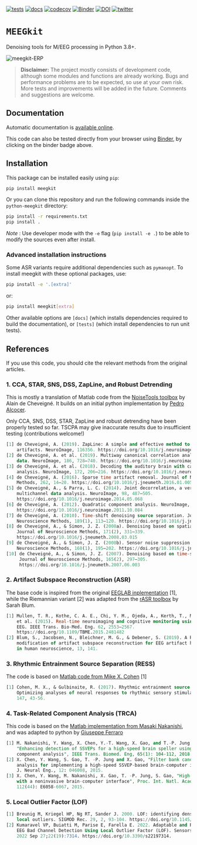 [![tests](https://github.com/nbara/python-meegkit/workflows/tests/badge.svg?style=flat)](https://github.com/nbara/python-meegkit/actions?workflow=tests)
[![docs](https://github.com/nbara/python-meegkit/workflows/docs/badge.svg?style=flat)](https://github.com/nbara/python-meegkit/actions?workflow=docs)
[![codecov](https://codecov.io/gh/nbara/python-meegkit/branch/master/graph/badge.svg)](https://codecov.io/gh/nbara/python-meegkit)
[![Binder](https://mybinder.org/badge_logo.svg)](https://mybinder.org/v2/gh/nbara/python-meegkit/master)
[![DOI](https://zenodo.org/badge/117451752.svg)](https://zenodo.org/badge/latestdoi/117451752)
[![twitter](https://img.shields.io/twitter/follow/lebababa?style=flat&logo=Twitter)](https://twitter.com/intent/follow?screen_name=lebababa)

# `MEEGkit`

Denoising tools for M/EEG processing in Python 3.8+.

![meegkit-ERP](https://user-images.githubusercontent.com/10333715/176754293-eaa35071-94f8-40dd-a487-9f8103c92571.png)

> **Disclaimer:** The project mostly consists of development code, although some modules
and functions are already working. Bugs and performance problems are to be expected, so
use at your own risk. More tests and improvements will be added in the future. Comments
and suggestions are welcome.

## Documentation

Automatic documentation is [available online](https://nbara.github.io/python-meegkit/).

This code can also be tested directly from your browser using
[Binder](https://mybinder.org), by clicking on the binder badge above.

## Installation

This package can be installed easily using `pip`:

```bash
pip install meegkit
```

Or you can clone this repository and run the following commands inside the
`python-meegkit` directory:

```bash
pip install -r requirements.txt
pip install .
```

*Note* : Use developer mode with the `-e` flag (`pip install -e .`) to be able to modify
the sources even after install.

### Advanced installation instructions

Some ASR variants require additional dependencies such as `pymanopt`. To install meegkit
with these optional packages, use:

```bash
pip install -e '.[extra]'
```

or:

```bash
pip install meegkit[extra]
```

Other available options are `[docs]` (which installs dependencies required to build the
documentation), or `[tests]` (which install dependencies to run unit tests).

## References

If you use this code, you should cite the relevant methods from the original articles.

### 1. CCA, STAR, SNS, DSS, ZapLine, and Robust Detrending

This is mostly a translation of Matlab code from the
[NoiseTools toolbox](http://audition.ens.fr/adc/NoiseTools/) by Alain de Cheveigné.
It builds on an initial python implementation by 
[Pedro Alcocer](https://github.com/pealco).

Only CCA, SNS, DSS, STAR, ZapLine and robust detrending have been properly tested so far.
TSCPA may give inaccurate results due to insufficient testing (contributions welcome!)

```sql
[1] de Cheveigné, A. (2019). ZapLine: A simple and effective method to remove power line 
    artifacts. NeuroImage, 116356. https://doi.org/10.1016/j.neuroimage.2019.116356
[2] de Cheveigné, A. et al. (2019). Multiway canonical correlation analysis of brain 
    data. NeuroImage, 186, 728–740. https://doi.org/10.1016/j.neuroimage.2018.11.026
[3] de Cheveigné, A. et al. (2018). Decoding the auditory brain with canonical component 
    analysis. NeuroImage, 172, 206–216. https://doi.org/10.1016/j.neuroimage.2018.01.033
[4] de Cheveigné, A. (2016). Sparse time artifact removal. Journal of Neuroscience 
    Methods, 262, 14–20. https://doi.org/10.1016/j.jneumeth.2016.01.005
[5] de Cheveigné, A., & Parra, L. C. (2014). Joint decorrelation, a versatile tool for 
    multichannel data analysis. NeuroImage, 98, 487–505. 
    https://doi.org/10.1016/j.neuroimage.2014.05.068
[6] de Cheveigné, A. (2012). Quadratic component analysis. NeuroImage, 59(4), 3838–3844. 
    https://doi.org/10.1016/j.neuroimage.2011.10.084
[7] de Cheveigné, A. (2010). Time-shift denoising source separation. Journal of 
    Neuroscience Methods, 189(1), 113–120. https://doi.org/10.1016/j.jneumeth.2010.03.002
[8] de Cheveigné, A., & Simon, J. Z. (2008a). Denoising based on spatial filtering.
    Journal of Neuroscience Methods, 171(2), 331–339. 
    https://doi.org/10.1016/j.jneumeth.2008.03.015
[9] de Cheveigné, A., & Simon, J. Z. (2008b). Sensor noise suppression. Journal of 
    Neuroscience Methods, 168(1), 195–202. https://doi.org/10.1016/j.jneumeth.2007.09.012
[10] de Cheveigné, A., & Simon, J. Z. (2007). Denoising based on time-shift PCA.
     Journal of Neuroscience Methods, 165(2), 297–305. 
     https://doi.org/10.1016/j.jneumeth.2007.06.003
```

### 2. Artifact Subspace Reconstruction (ASR)

The base code is inspired from the original 
[EEGLAB inplementation](https://github.com/sccn/clean_rawdata) [1], while the Riemannian
variant [2] was adapted from the [rASR toolbox](https://github.com/s4rify/rASRMatlab) by
Sarah Blum.

```sql
[1] Mullen, T. R., Kothe, C. A. E., Chi, Y. M., Ojeda, A., Kerth, T., Makeig, S., 
    et al. (2015). Real-time neuroimaging and cognitive monitoring using wearable dry 
    EEG. IEEE Trans. Bio-Med. Eng. 62, 2553–2567. 
    https://doi.org/10.1109/TBME.2015.2481482
[2] Blum, S., Jacobsen, N., Bleichner, M. G., & Debener, S. (2019). A Riemannian 
    modification of artifact subspace reconstruction for EEG artifact handling. Frontiers 
    in human neuroscience, 13, 141.
```

### 3. Rhythmic Entrainment Source Separation (RESS)

The code is based on [Matlab code from Mike X. Cohen](https://mikexcohen.com/data/) [1]

```sql
[1] Cohen, M. X., & Gulbinaite, R. (2017). Rhythmic entrainment source separation: 
    Optimizing analyses of neural responses to rhythmic sensory stimulation. Neuroimage, 
    147, 43-56.
```

### 4. Task-Related Component Analysis (TRCA)

This code is based on the [Matlab implementation from Masaki Nakanishi](https://github.com/mnakanishi/TRCA-SSVEP),
and was adapted to python by [Giuseppe Ferraro](mailto:giuseppe.ferraro@isae-supaero.fr)

```sql
[1] M. Nakanishi, Y. Wang, X. Chen, Y.-T. Wang, X. Gao, and T.-P. Jung,
    "Enhancing detection of SSVEPs for a high-speed brain speller using task-related 
    component analysis", IEEE Trans. Biomed. Eng, 65(1): 104-112, 2018.
[2] X. Chen, Y. Wang, S. Gao, T. -P. Jung and X. Gao, "Filter bank canonical correlation 
    analysis for implementing a high-speed SSVEP-based brain-computer interface", 
    J. Neural Eng., 12: 046008, 2015.
[3] X. Chen, Y. Wang, M. Nakanishi, X. Gao, T. -P. Jung, S. Gao, "High-speed spelling 
    with a noninvasive brain-computer interface", Proc. Int. Natl. Acad. Sci. U.S.A, 
    112(44): E6058-6067, 2015.
```

### 5. Local Outlier Factor (LOF)

```sql
[1] Breunig M, Kriegel HP, Ng RT, Sander J. 2000. LOF: identifying density-based 
    local outliers. SIGMOD Rec. 29, 2, 93-104. https://doi.org/10.1145/335191.335388
[2] Kumaravel VP, Buiatti M, Parise E, Farella E. 2022. Adaptable and Robust 
    EEG Bad Channel Detection Using Local Outlier Factor (LOF). Sensors (Basel). 
    2022 Sep 27;22(19):7314. https://doi.org/10.3390/s22197314.
```
